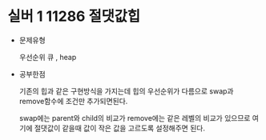 # 실버 1 11286 절댓값힙

- 문제유형

  우선순위 큐 , heap

- 공부한점

  기존의 힙과 같은 구현방식을 가지는데 힙의 우선순위가 다름으로 swap과 remove함수에 조건만 추가되면된다.

  swap에는 parent와 child의 비교가 remove에는 같은 레벨의 비교가 있으므로 여기에 절댓값이 같을때 값이 작은 값을 고르도록 설정해주면 된다.
